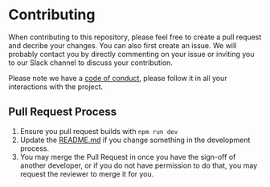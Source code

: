 # Contributing

When contributing to this repository, please feel free to create a pull request and decribe your changes. You can also first create an issue. We will probably contact you by directly commenting on your issue or inviting you to our Slack channel to discuss your contribution.

Please note we have a [code of conduct](https://github.com/Plant-for-the-Planet-org/pay-with-planet/blob/develop/CODE_OF_CONDUCT.md), please follow it in all your interactions with the project.

## Pull Request Process

1. Ensure you pull request builds with `npm run dev`
2. Update the [README.md](https://github.com/Plant-for-the-Planet-org/pay-with-planet/blob/develop/README.md) if you change something in the development process.
5. You may merge the Pull Request in once you have the sign-off of another developer, or if you
   do not have permission to do that, you may request the reviewer to merge it for you.
